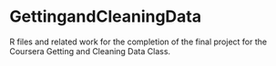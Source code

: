 GettingandCleaningData
======================

R files and related work for the completion of the final project for the Coursera Getting and Cleaning Data Class.
